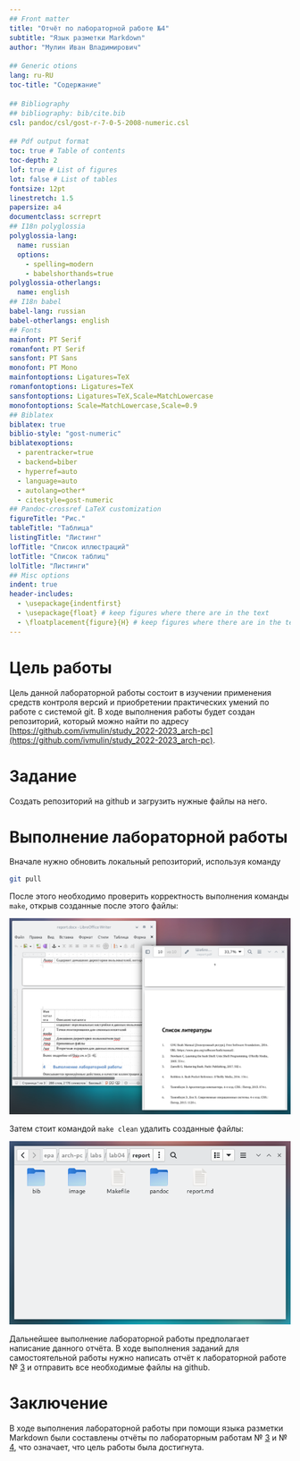 ```yaml
---
## Front matter
title: "Отчёт по лабораторной работе №4"
subtitle: "Язык разметки Markdown"
author: "Мулин Иван Владимирович"

## Generic otions
lang: ru-RU
toc-title: "Содержание"

## Bibliography
## bibliography: bib/cite.bib
csl: pandoc/csl/gost-r-7-0-5-2008-numeric.csl

## Pdf output format
toc: true # Table of contents
toc-depth: 2
lof: true # List of figures
lot: false # List of tables
fontsize: 12pt
linestretch: 1.5
papersize: a4
documentclass: scrreprt
## I18n polyglossia
polyglossia-lang:
  name: russian
  options:
	- spelling=modern
	- babelshorthands=true
polyglossia-otherlangs:
  name: english
## I18n babel
babel-lang: russian
babel-otherlangs: english
## Fonts
mainfont: PT Serif
romanfont: PT Serif
sansfont: PT Sans
monofont: PT Mono
mainfontoptions: Ligatures=TeX
romanfontoptions: Ligatures=TeX
sansfontoptions: Ligatures=TeX,Scale=MatchLowercase
monofontoptions: Scale=MatchLowercase,Scale=0.9
## Biblatex
biblatex: true
biblio-style: "gost-numeric"
biblatexoptions:
  - parentracker=true
  - backend=biber
  - hyperref=auto
  - language=auto
  - autolang=other*
  - citestyle=gost-numeric
## Pandoc-crossref LaTeX customization
figureTitle: "Рис."
tableTitle: "Таблица"
listingTitle: "Листинг"
lofTitle: "Список иллюстраций"
lotTitle: "Список таблиц"
lolTitle: "Листинги"
## Misc options
indent: true
header-includes:
  - \usepackage{indentfirst}
  - \usepackage{float} # keep figures where there are in the text
  - \floatplacement{figure}{H} # keep figures where there are in the text
---
```


# Цель работы

Цель данной лабораторной работы состоит в изучении применения средств контроля версий и приобретении практических умений по работе с системой git. В ходе выполнения работы будет создан репозиторий, который можно найти по адресу [https://github.com/ivmulin/study_2022-2023_arch-pc](https://github.com/ivmulin/study_2022-2023_arch-pc).

# Задание

Создать репозиторий на github и загрузить нужные файлы на него.

# Выполнение лабораторной работы

Вначале нужно обновить локальный репозиторий, используя команду
``` bash
git pull
```
После этого необходимо проверить корректность выполнения команды `make`, открыв созданные после этого файлы:

![Проверка компиляции файлов](image/Рис.%201.png "Проверка компиляции файлов")

Затем стоит командой `make clean` удалить созданные файлы:

![Удаление файлов](image/Рис.%202.png "Очистка директории")

Дальнейшее выполнение лабораторной работы предполагает написание данного отчёта. В ходе выполнения заданий для самостоятельной работы нужно написать отчёт к лабораторной работе № [3](https://github.com/ivmulin/study_2022-2023_arch-pc/tree/master/labs/lab03) и отправить все необходимые файлы на github.

# Заключение

В ходе выполнения лабораторной работы при помощи языка разметки Markdown были составлены отчёты по лабораторным работам № [3](https://github.com/ivmulin/study_2022-2023_arch-pc/tree/master/labs/lab03) и № [4](https://github.com/ivmulin/study_2022-2023_arch-pc/tree/master/labs/lab04), что означает, что цель работы была достигнута.